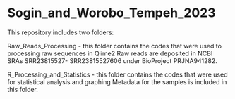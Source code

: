 # Sogin_and_Worobo_Tempeh_2023

This repository includes two folders:

Raw_Reads_Processing - this folder contains the codes that were used to processing raw sequences in Qiime2
    Raw reads are deposited in NCBI SRAs SRR23815527- SRR23815527606 under BioProject PRJNA941282.
    
R_Processing_and_Statistics - this folder contains the codes that were used for statistical analysis and graphing
  Metadata for the samples is included in this folder.


